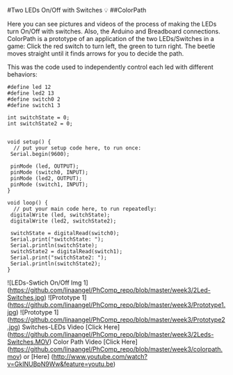 #Two LEDs On/Off with Switches :bulb:
##ColorPath

Here you can see pictures and videos of the process of making the LEDs turn On/Off with switches. Also, the Arduino and Breadboard connections. ColorPath is a prototype of an application of the two LEDs/Switches in a game:
Click the red switch to turn left, the green to turn right. The beetle moves straight until it finds arrows for you to decide the path.

This was the code used to independently control each led with different behaviors:

```
#define led 12
#define led2 13
#define switch0 2
#define switch1 3

int switchState = 0;
int switchState2 = 0;


void setup() {
  // put your setup code here, to run once:
 Serial.begin(9600);
 
 pinMode (led, OUTPUT);
 pinMode (switch0, INPUT);
 pinMode (led2, OUTPUT);
 pinMode (switch1, INPUT);
}

void loop() {
  // put your main code here, to run repeatedly:
 digitalWrite (led, switchState);
 digitalWrite (led2, switchState2);

 switchState = digitalRead(switch0);
 Serial.print("switchState: ");
 Serial.println(switchState);
 switchState2 = digitalRead(switch1);
 Serial.print("switchState2: ");
 Serial.println(switchState2);
}

```
![LEDs-Swtich On/Off Img 1] (https://github.com/linaangel/PhComp_repo/blob/master/week3/2Led-Switches.jpg)
![Prototype 1] (https://github.com/linaangel/PhComp_repo/blob/master/week3/Prototype1.jpg)
![Prototype 1] (https://github.com/linaangel/PhComp_repo/blob/master/week3/Prototype2.jpg)
Switches-LEDs Video [Click Here] (https://github.com/linaangel/PhComp_repo/blob/master/week3/2Leds-Switches.MOV)
Color Path Video [Click Here] (https://github.com/linaangel/PhComp_repo/blob/master/week3/colorpath.mov) or [Here] (http://www.youtube.com/watch?v=GkINUBpN9Ww&feature=youtu.be)
